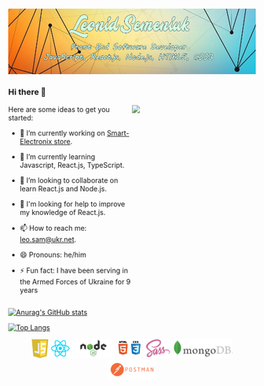 ![Header](https://github.com/LeoSame/LeoSame/blob/main/img/Header_GitHub_index.jpg?raw=true)

### Hi there 👋

<div style="display: flex">
  <div style="width: 50%">
  Here are some ideas to get you started:

- 🔭 I’m currently working on <a href="https://github.com/LeoSame/fe-20_final_project">Smart-Electronix store</a>.
- 🌱 I’m currently learning Javascript, React.js, TypeScript.
- 👯 I’m looking to collaborate on learn React.js and Node.js.
- 🤔 I'm looking for help to improve my knowledge of React.js.
- 📫 How to reach me: leo.sam@ukr.net.
- 😄 Pronouns: he/him
- ⚡ Fun fact: I have been serving in the Armed Forces of Ukraine for 9 years
  </div>
  <div style="width: 50%">
  <a href="https://github-readme-stats.vercel.app/api/top-langs/?username=LeoSame"><img src="https://github-readme-stats.vercel.app/api?username=LeoSame"></a>

  </div>

</div>

[![Anurag's GitHub stats](https://github-readme-stats.vercel.app/api?username=LeoSame)](https://github.com/anuraghazra/github-readme-stats)

[![Top Langs](https://github-readme-stats.vercel.app/api/top-langs/?username=LeoSame)](https://github.com/anuraghazra/github-readme-stats)

<div style="text-align: center;">
  <img height="40 "src="https://github.com/LeoSame/LeoSame/blob/main/img/logo/js_logo.jpg?raw=true">
  <img height="40 "src="https://github.com/LeoSame/LeoSame/blob/main/img/logo/react_logo.png?raw=true">
  <img height="40 "src="https://github.com/LeoSame/LeoSame/blob/main/img/logo/node_logo.png?raw=true">
  <img height="40 "src="https://github.com/LeoSame/LeoSame/blob/main/img/logo/html_css_logo.png?raw=true">
  <img height="40 "src="https://github.com/LeoSame/LeoSame/blob/main/img/logo/sass_logo.jpg?raw=true">
  <img height="40 "src="https://github.com/LeoSame/LeoSame/blob/main/img/logo/mongodb_logo.png?raw=true">
  <img height="40 "src="https://github.com/LeoSame/LeoSame/blob/main/img/logo/postman_logo.png?raw=true">
</div>

